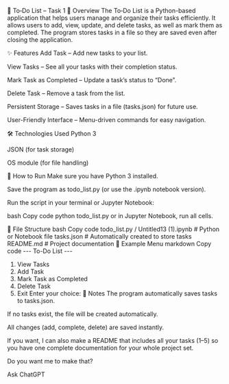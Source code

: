 📝 To‑Do List – Task 1
📌 Overview
The To‑Do List is a Python-based application that helps users manage and organize their tasks efficiently.
It allows users to add, view, update, and delete tasks, as well as mark them as completed.
The program stores tasks in a file so they are saved even after closing the application.

✨ Features
Add Task – Add new tasks to your list.

View Tasks – See all your tasks with their completion status.

Mark Task as Completed – Update a task’s status to “Done”.

Delete Task – Remove a task from the list.

Persistent Storage – Saves tasks in a file (tasks.json) for future use.

User-Friendly Interface – Menu-driven commands for easy navigation.

🛠️ Technologies Used
Python 3

JSON (for task storage)

OS module (for file handling)

🚀 How to Run
Make sure you have Python 3 installed.

Save the program as todo_list.py (or use the .ipynb notebook version).

Run the script in your terminal or Jupyter Notebook:

bash
Copy code
python todo_list.py
or in Jupyter Notebook, run all cells.

📂 File Structure
bash
Copy code
todo_list.py / Untitled13 (1).ipynb   # Python or Notebook file
tasks.json                             # Automatically created to store tasks
README.md                              # Project documentation
📌 Example Menu
markdown
Copy code
--- To-Do List ---
1. View Tasks
2. Add Task
3. Mark Task as Completed
4. Delete Task
5. Exit
Enter your choice:
📝 Notes
The program automatically saves tasks to tasks.json.

If no tasks exist, the file will be created automatically.

All changes (add, complete, delete) are saved instantly.

If you want, I can also make a README that includes all your tasks (1–5) so you have one complete documentation for your whole project set.

Do you want me to make that?








Ask ChatGPT
